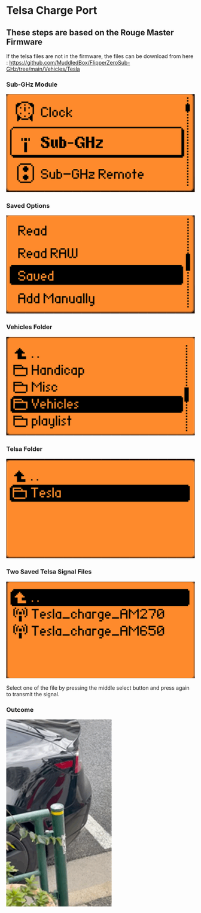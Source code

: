 # Telsa Charge Port #

## These steps are based on the Rouge Master Firmware ##
If the telsa files are not in the firmware, the files can be download from here :
https://github.com/MuddledBox/FlipperZeroSub-GHz/tree/main/Vehicles/Tesla

### Sub-GHz Module ###
![Sub-GHz Menu](https://github.com/7ang0n1n3/flipperzero/blob/main/toolbox/sub-ghz/images/sub-ghz.png)

### Saved Options ###
![Sub-GHz Saved Menu](https://github.com/7ang0n1n3/flipperzero/blob/main/toolbox/sub-ghz/images/sub-ghz-saved.png)

### Vehicles Folder ###
![Sub-GHz Saved Vehicles Menu](https://github.com/7ang0n1n3/flipperzero/blob/main/toolbox/sub-ghz/images/sub-ghz-vehicles.png)

### Telsa Folder ###
![Sub-GHz Saved Vehicles Telsa Menu](https://github.com/7ang0n1n3/flipperzero/blob/main/toolbox/sub-ghz/images/sub-ghz-vehicles-telsa.png)

### Two Saved Telsa Signal Files ###
![Sub-GHz Saved Vehicles Telsa Files Menu](https://github.com/7ang0n1n3/flipperzero/blob/main/toolbox/sub-ghz/images/sub-ghz-vehicles-telsa-files.png)

Select one of the file by pressing the middle select button and press again to transmit the signal.

### Outcome ###
![What happens](https://github.com/7ang0n1n3/flipperzero/blob/main/toolbox/sub-ghz/images/telsa_results.gif)
